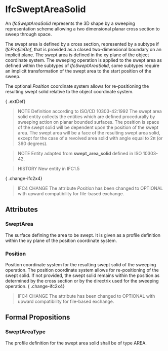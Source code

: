 # IfcSweptAreaSolid

An _IfcSweptAreaSolid_ represents the 3D shape by a sweeping representation scheme allowing a two dimensional planar cross section to sweep through space.<!-- end of definition -->

The swept area is defined by a cross section, represented by a subtype if _IfcProfileDef_, that is provided as a closed two-dimensional boundary on an implicit plane. The swept area is defined in the xy plane of the object coordinate system. The sweeping operation is applied to the swept area as defined within the subtypes of _IfcSweptAreaSolid_, some subtypes require an implicit transformation of the swept area to the start position of the sweep.

The optional _Position_ coordinate system allows for re-positioning the resulting swept solid relative to the object coordinate system.

{ .extDef}
> NOTE Definition according to ISO/CD 10303-42:1992
> The swept area solid entity collects the entities which are defined procedurally by sweeping action on planar bounded surfaces. The position is space of the swept solid will be dependent upon the position of the swept area. The swept area will be a face of the resulting swept area solid, except for the case of a revolved area solid with angle equal to 2π (or 360 degrees).

> NOTE Entity adapted from **swept_area_solid** defined in ISO 10303-42.

> HISTORY New entity in IFC1.5

{ .change-ifc2x4}
> IFC4 CHANGE The attribute _Position_ has been changed to OPTIONAL with upward compatibility for file-based exchange.

## Attributes

### SweptArea
The surface defining the area to be swept. It is given as a profile definition within the xy plane of the position coordinate system.

### Position
Position coordinate system for the resulting swept solid of the sweeping operation. The position coordinate system allows for re-positioning of the swept solid. If not provided, the swept solid remains within the position as determined by the cross section or by the directrix used for the sweeping operation.
{ .change-ifc2x4}
> IFC4 CHANGE The attribute has been changed to OPTIONAL with upward compatibility for file-based exchange.

## Formal Propositions

### SweptAreaType
The profile definition for the swept area solid shall be of type AREA.

